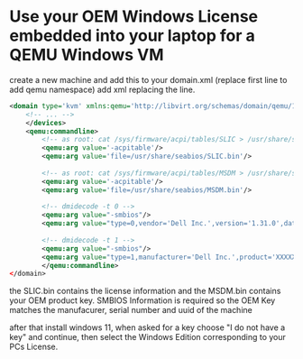 # Use your OEM Windows License embedded into your laptop for a QEMU Windows VM

create a new machine and add this to your domain.xml (replace first line to add qemu namespace) add xml replacing the </devices> line.

```xml
<domain type='kvm' xmlns:qemu='http://libvirt.org/schemas/domain/qemu/1.0'>
	<!-- ... -->
	</devices>
	<qemu:commandline>
		<!-- as root: cat /sys/firmware/acpi/tables/SLIC > /usr/share/seabios/SLIC.bin -->
		<qemu:arg value='-acpitable'/>
		<qemu:arg value='file=/usr/share/seabios/SLIC.bin'/>
		
		<!-- as root: cat /sys/firmware/acpi/tables/MSDM > /usr/share/seabios/MSDM.bin -->
		<qemu:arg value='-acpitable'/>
		<qemu:arg value='file=/usr/share/seabios/MSDM.bin'/>
		
		<!-- dmidecode -t 0 -->
		<qemu:arg value="-smbios"/>
		<qemu:arg value="type=0,vendor='Dell Inc.',version='1.31.0',date='09/12/2023',release=1.31"/>
		
		<!-- dmidecode -t 1 -->
		<qemu:arg value="-smbios"/>
		<qemu:arg value="type=1,manufacturer='Dell Inc.',product='XXXXXXXX',serial=XXXXXXXX,uuid=XXXXXXXX-XXXX-XXXX-XXXX-XXXXXXXXXXXX,sku=XXXXXX,family=XXXXXXXX"/>
    	</qemu:commandline>
</domain>
```

the SLIC.bin contains the license information and the MSDM.bin contains your OEM product key. SMBIOS Information is required so the OEM Key matches the manufacurer, serial number and uuid of the machine


after that install windows 11, when asked for a key choose "I do not have a key" and continue, then select the Windows Edition corresponding to your PCs License.
